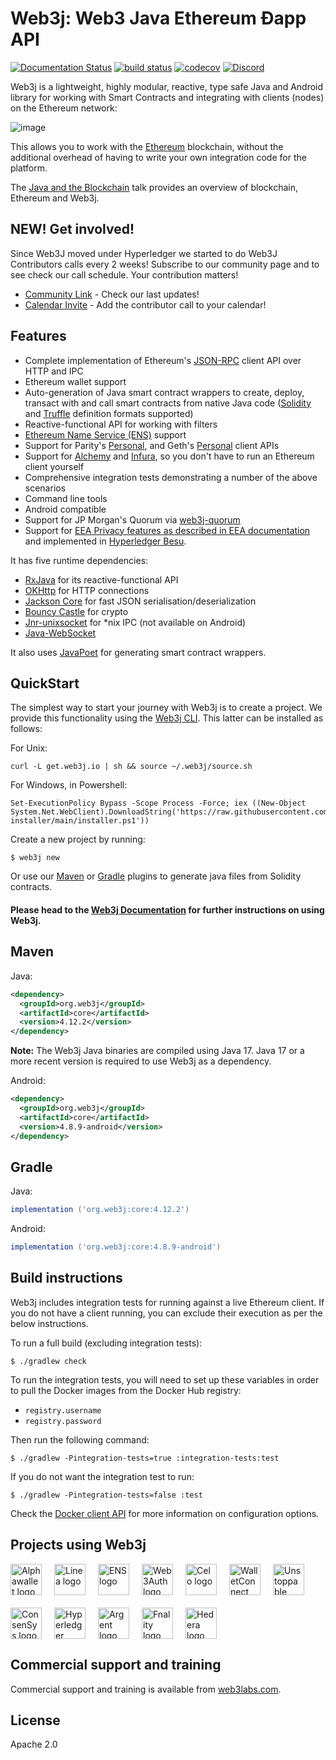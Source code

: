 Web3j: Web3 Java Ethereum Ðapp API
==================================

[![Documentation Status](https://readthedocs.org/projects/web3j-docs/badge/?version=latest)](https://docs.web3j.io)
[![build status](https://github.com/web3j/web3j/actions/workflows/build.yml/badge.svg)](https://github.com/web3j/web3j/actions/workflows/build.yml)
[![codecov](https://codecov.io/gh/web3j/web3j/branch/main/graph/badge.svg?token=a4G9ITI6CU)](https://codecov.io/gh/web3j/web3j)
[![Discord](https://img.shields.io/discord/779382027614158919?label=discord)](https://discord.gg/A9UXfPF2tS)



Web3j is a lightweight, highly modular, reactive, type safe Java and
Android library for working with Smart Contracts and integrating with
clients (nodes) on the Ethereum network:

![image](https://github.com/hyperledger/web3j-docs/blob/main/docs/img/web3j_network.png)

This allows you to work with the [Ethereum](https://www.ethereum.org/)
blockchain, without the additional overhead of having to write your own
integration code for the platform.

The [Java and the Blockchain](https://www.youtube.com/watch?v=ea3miXs_P6Y) talk provides
an overview of blockchain, Ethereum and Web3j.

NEW! Get involved!
--------
Since Web3J moved under Hyperledger we started to do Web3J Contributors calls every 2 weeks!
Subscribe to our community page and to see check our call schedule.
Your contribution matters!
- [Community Link](https://lists.hyperledger.org/g/web3j) - Check our last updates! 
- [Calendar Invite](https://lists.hyperledger.org/g/web3j/ics/invite.ics?repeatid=57401) - Add the contributor call to your calendar!

Features
--------

-   Complete implementation of Ethereum's
    [JSON-RPC](https://github.com/ethereum/wiki/wiki/JSON-RPC) client
    API over HTTP and IPC
-   Ethereum wallet support
-   Auto-generation of Java smart contract wrappers to create, deploy,
    transact with and call smart contracts from native Java code
    ([Solidity](http://solidity.readthedocs.io/en/latest/using-the-compiler.html#using-the-commandline-compiler)
    and
    [Truffle](https://github.com/trufflesuite/truffle-contract-schema)
    definition formats supported)
-   Reactive-functional API for working with filters
-   [Ethereum Name Service (ENS)](https://ens.domains/) support
-   Support for Parity's
    [Personal](https://github.com/paritytech/parity/wiki/JSONRPC-personal-module),
    and Geth's
    [Personal](https://github.com/ethereum/go-ethereum/wiki/Management-APIs#personal)
    client APIs
-   Support for [Alchemy](https://docs.alchemyapi.io/alchemy/guides/getting-started#web-3-j) and [Infura](https://infura.io/), so you don't have to run
    an Ethereum client yourself
-   Comprehensive integration tests demonstrating a number of the above
    scenarios
-   Command line tools
-   Android compatible
-   Support for JP Morgan's Quorum via
    [web3j-quorum](https://github.com/web3j/quorum)
-   Support for [EEA Privacy features as described in EEA
    documentation](https://entethalliance.org/technical-documents/) and
    implemented in [Hyperledger
    Besu](https://besu.hyperledger.org/en/latest/Reference/API-Methods/#eea-methods).

It has five runtime dependencies:

-   [RxJava](https://github.com/ReactiveX/RxJava) for its
    reactive-functional API
-   [OKHttp](https://square.github.io/okhttp/)
    for HTTP connections
-   [Jackson Core](https://github.com/FasterXML/jackson-core) for fast
    JSON serialisation/deserialization
-   [Bouncy Castle](https://www.bouncycastle.org/) for
    crypto
-   [Jnr-unixsocket](https://github.com/jnr/jnr-unixsocket) for \*nix
    IPC (not available on Android)
-   [Java-WebSocket](https://github.com/TooTallNate/Java-WebSocket)

It also uses [JavaPoet](https://github.com/square/javapoet) for
generating smart contract wrappers.

QuickStart
---------
The simplest way to start your journey with Web3j is to create a project.
We provide this functionality using the [Web3j CLI](http://docs.web3j.io/latest/command_line_tools/). This latter can be installed as follows:

For Unix:

```shell script
curl -L get.web3j.io | sh && source ~/.web3j/source.sh
```

For Windows, in Powershell:

```shell script
Set-ExecutionPolicy Bypass -Scope Process -Force; iex ((New-Object System.Net.WebClient).DownloadString('https://raw.githubusercontent.com/hyperledger/web3j-installer/main/installer.ps1'))
```

Create a new project by running:

```shell script
$ web3j new 
```

Or use our [Maven](https://github.com/web3j/web3j-maven-plugin) or 
[Gradle](https://github.com/web3j/web3j-gradle-plugin) plugins to 
generate java files from Solidity contracts.


#### Please head to the [Web3j Documentation](https://docs.web3j.io) for further instructions on using Web3j.

Maven
-----

Java:

```xml
<dependency>
  <groupId>org.web3j</groupId>
  <artifactId>core</artifactId>
  <version>4.12.2</version>
</dependency>
```

**Note:** The Web3j Java binaries are compiled using Java 17. Java 17 or a more recent version is required to use Web3j
 as a dependency.

Android:

```xml
<dependency>
  <groupId>org.web3j</groupId>
  <artifactId>core</artifactId>
  <version>4.8.9-android</version>
</dependency>
```

Gradle
------

Java:

```groovy
implementation ('org.web3j:core:4.12.2')
```

Android:

```groovy
implementation ('org.web3j:core:4.8.9-android')
```

Build instructions
------------------

Web3j includes integration tests for running against a live Ethereum
client. If you do not have a client running, you can exclude their
execution as per the below instructions.

To run a full build (excluding integration tests):

``` {.sourceCode .bash}
$ ./gradlew check
```

To run the integration tests, you will need to set up these variables in order to pull the Docker 
images from the Docker Hub registry:

- `registry.username`
- `registry.password`

Then run the following command:

``` {.sourceCode .bash}
$ ./gradlew -Pintegration-tests=true :integration-tests:test
```

If you do not want the integration test to run:

``` {.sourceCode .bash}
$ ./gradlew -Pintegration-tests=false :test
```

Check the [Docker client API](https://github.com/docker-java/docker-java/blob/master/docs/getting_started.md#instantiating-a-dockerclientconfig)
for more information on configuration options.


Projects using Web3j
------------------

<div style="display: flex; flex-wrap: wrap; align-items: center; gap: 20px;">

  <a href="https://alphawallet.com/">
    <img alt="Alphawallet logo" src="https://alphawallet.com/wp-content/themes/alphawallet/img/logo-horizontal-new.svg" height="50">
  </a>

  <a href="https://linea.build">
    <img alt="Linea logo" src="https://lineascan.build/assets/linea/images/svg/logos/logo-light.svg?v=24.10.1.0" height="50">
  </a>

  <a href="https://ens.domains">
    <img alt="ENS logo" src="https://ens.domains/assets/ens_logo_text_dark.svg" height="50">
  </a>

  <a href="https://web3auth.io">
    <img alt="Web3Auth logo" src="https://web3auth.io/images/web-3-auth-logo-dark.svg" height="50">
  </a>

  <a href="https://celo.org">
    <img alt="Celo logo" src="https://images.ctfassets.net/wr0no19kwov9/5yVbTScDuXaZE0JL0w1kL0/f626c00085927069b473e684148c36f3/Union_1_.svg" height="50">
  </a>

  <a href="https://explorer.walletconnect.com/">
    <img alt="WalletConnect logo" src="https://explorer.walletconnect.com/icons/wc-logo-white.svg" height="50">
  </a>

  <a href="https://unstoppabledomains.com">
    <img alt="Unstoppable Domains logo" src="https://www.linqto.com/wp-content/uploads/2024/03/logo_2022-11-29_19-55-42.046728.png" height="50">
  </a>

  <a href="https://consensys.io/">
    <img alt="ConsenSys logo" src="https://images.ctfassets.net/gjyjx7gst9lo/2agYMdlB1taVmpfDj0TX6C/058794a91b27f556b245966b4934075f/Consensys-Share-Image-Logo.png?fm=jpg" height="50">
  </a>

  <a href="https://hyperledger.org">
    <img alt="Hyperledger Besu logo" src="https://besu.hyperledger.org/img/logo-reversed.svg" height="50">
  </a>

  <a href="https://argent.xyz">
    <img alt="Argent logo" src="https://cdn.prod.website-files.com/6602a0963a1822665f363ebf/660d47f2fac9c4d8c283dd75_argent%20logo.svg" height="50">
  </a>

  <a href="https://www.fnality.org/home">
    <img alt="Fnality logo" src="https://www.fnality.org/hs-fs/hubfs/New%20Logo/Fnality_FullColour_RGB-01.jpg?width=3206&height=464&name=Fnality_FullColour_RGB-01.jpg" height="50">
  </a>

  <a href="https://hedera.com">
    <img alt="Hedera logo" src="https://logowik.com/content/uploads/images/hedera9288.logowik.com.webp" height="50">
  </a>

</div>

Commercial support and training
-------------------------------

Commercial support and training is available from
[web3labs.com](https://www.web3labs.com/web3j-sdk).

License
------
Apache 2.0

